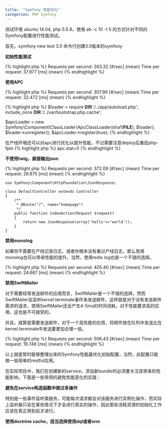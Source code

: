 ```yaml
---
title:  "Symfony 性能优化"
categories: PHP Symfony
---
```


测试环境 ubuntu 14.04, php 5.5.9，使用 ab -c 10 -t 5 的方式针对不同的Symfony配置进行性能测试。

首先，symfony new test 3.0 命令行创建3.0版本的symfony

**初始性能测试**

{% highlight php %}
Requests per second:    263.32 [#/sec] (mean)
Time per request:       37.977 [ms] (mean)
{% endhighlight %}

**使用APC**

{% highlight php %}
Requests per second:    307.96 [#/sec] (mean)
Time per request:       32.472 [ms] (mean)
{% endhighlight %}

{% highlight php %}
$loader = require __DIR__.'/../app/autoload.php';
include_once __DIR__.'/../var/bootstrap.php.cache';

$apcLoader = new Symfony\Component\ClassLoader\ApcClassLoader(sha1(__FILE__), $loader);
$loader->unregister();
$apcLoader->register(true);
{% endhighlight %}

在产线环境还可以对apc进行优化以提升性能，不过需要注意deploy后重启php-fpm
{% highlight php %}
apc.stat=0
{% endhighlight %}

**不使用twig，直接输出json**

{% highlight php %}
Requests per second:    372.09 [#/sec] (mean)
Time per request:       26.875 [ms] (mean)
{% endhighlight %}

```
use Symfony\Component\HttpFoundation\JsonResponse;

class DefaultController extends Controller
{
    /**
     * @Route("/", name="homepage")
     */
    public function indexAction(Request $request)
    {
        return new JsonResponse(array('hello'=>'world'));
    }
}

```


**禁用monolog**

如果你不需要在产线记录日志，或者你根本没有看过产线日志，那么禁用monolog也可以带来性能的提升。当然，使用redis log也是一个不错的选择。

{% highlight php %}
Requests per second:    405.40 [#/sec] (mean)
Time per request:       24.667 [ms] (mean)
{% endhighlight %}

**禁用SwiftMailer**

对于需要经常发送邮件的应用而言，SwiftMailer是一个不错的选择，然而SwiftMailer会监听kernel.terminate事件来发送邮件，这样就是对于没有发送邮件需求的请求，使用SwiftMailer还会产生4-5ms的时间消耗，对于性能要求高的应用，这也是不可接受的。

并且，就算是需要发送邮件，对于一个高性能的应用，将邮件放在队列中发送比在kernel.terminate中发送要更加合理一些。

{% highlight php %}
Requests per second:    506.43 [#/sec] (mean)
Time per request:       19.746 [ms] (mean)
{% endhighlight %}

以上就是暂时能够整理出来的Symfony性能最优化初始配置，当然，此配置只能做一些简单的restful应用。

在实际项目中，我们在创建新的service，添加新bundle时必须要关注其带来的性能影响，下面是一些常用的避免性能恶化的实践：

**避免在service构造函数中做过多操作**

特别是一些事件监听类服务，可能每次请求都会对该服务进行实例化操作，而实际上监听器只会在某些情况下才会进行真实的操作，因此那些消耗资源的初始化工作应该在真正用到前才进行。

**使用doctrine cache，适当选择使用dql或者orm**


